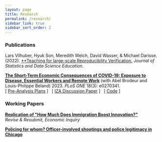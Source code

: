```yaml
---
layout: page
title: Research
permalink: /research/
sidebar_link: true
sidebar_sort_order: 2
---
```



### Publications

Lars Vilhuber, Hyuk Son, Meredith Welch, David Wasser, & Michael Darisse. (2022). [**Teaching for large-scale Reproducibility Verification.](https://doi.org/10.1080/26939169.2022.2074582) *Journal of Statistics and Data Science Education*.

[**The Short-Term Economic Consequences of COVID-19: Exposure to Disease, Essential Workers and Remote Work**](https://doi.org/10.1371/journal.pone.0270341) (with Abel Brodeur and Louis-Philippe Beland)
2023\. *PLoS ONE* 18(3): e0270341. \
 [ [Pre-Analysis Plans](https://osf.io/c28t5/) ] &nbsp; [ [IZA Discussion Paper](http://ftp.iza.org/dp13159.pdf) ] &nbsp; [ [Code](https://osf.io/c28t5/) ]



### Working Papers
[**Replication of "How Much Does Immigration Boost Innovation?"**](https://www.econstor.eu/bitstream/10419/265508/1/I4R-DP004.pdf) \
*Revise & Resubmit, Economic Inquiry*

[**Policing for whom? Officer-involved shootings and police legitimacy in Chicago**]({{site.url}}/assets/wright_jmp.pdf)


